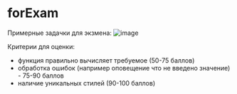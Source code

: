 # forExam
Примерные задачки для экзмена:
![image](https://user-images.githubusercontent.com/79380869/219969238-034232d8-73cc-456b-9a14-48f1f19dc78b.png)

Критерии для оценки:
- функция правильно вычисляет требуемое (50-75 баллов)
- обработка ошибок (например оповещение что не введено значение) -  75-90 баллов
- наличие уникальных стилей (90-100 баллов)
